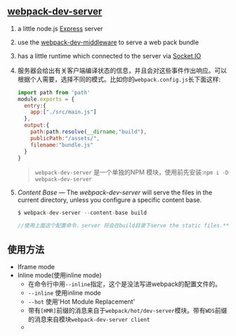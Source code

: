 ## [webpack-dev-server](http://webpack.github.io/docs/webpack-dev-server.html)

1. a little node.js [Express](http://expressjs.com/) server

2. use the [webpack-dev-middleware](http://webpack.github.io/docs/webpack-dev-middleware.html) to serve a web pack bundle

3. has a little runtime which connected to the server via [Socket.IO](http://socket.io/)

4. 服务器会给出有关客户端编译状态的信息，并且会对这些事件作出响应。可以根据个人需要，选择不同的模式。比如你的`webpack.config.js`长下面这样:

   ```javascript
   import path from 'path'
   module.exports = {
     entry:{
       app:["./src/main.js"]
     },
     output:{
       path:path.resolve(__dirname,"build"),
       publicPath:"/assets/",
       filename:"bundle.js"
     }
   }
   ```

   > `webpack-dev-server` 是一个单独的NPM 模块，使用前先安装:`npm i -D webpack-dev-server`

5. *Content Base* — The *webpack-dev-server* will serve the files in the current directory, unless you configure a specific content base.

   ```javascript
   $ webpack-dev-server --content-base build

   //使用上面这个配置命令，server 将会在build目录下serve the static files.** 它会监控源文件的变化，当文件发生变化时，bundle.js就会重新被编译生成新的   bundle.js。修改过的bundle文件是从内存被伺服的。*This modified bundle is   served from memory at the relative path specified inpublicPath (see API). It  will not be written to your configured output directory. Where a bundle  already exists at the same url path the bundle in memory will take precedence (by default).
   ```



## 使用方法

* Iframe mode
* Inline mode(使用inline mode)
  * 在命令行中用`--inline`指定，这个是没法写进webpack的配置文件的。
  * `--inline` 使用inline mode
  * `--hot` 使用'Hot Module Replacement'
  * 带有`[HMR]`前缀的消息来自于`webpack/hot/dev-server`模块。带有`WDS`前缀的消息来自模块`webpack-dev-server client`
  * ​

